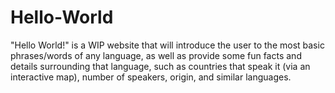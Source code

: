 # Hello-World
"Hello World!" is a WIP website that will introduce the user to the most basic phrases/words of any language, as well as provide some fun facts and details surrounding that language, such as countries that speak it (via an interactive map), number of speakers, origin, and similar languages.
